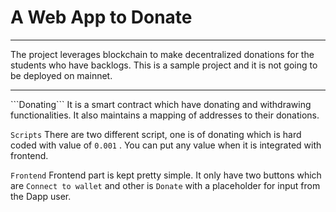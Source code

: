 <h1> A Web App to Donate </h1>
<hr>
<p>The project leverages blockchain to make decentralized donations for the students who have backlogs. This is a sample project and 
it is not going to be deployed on mainnet. </p>

<hr>
```Donating```
It is a smart contract which have donating and withdrawing functionalities. It also maintains a mapping of addresses to their donations.

```Scripts```
There are two different script, one is of donating which is hard coded with value of ```0.001``` . You can put any value when it is integrated with 
frontend.

```Frontend```
Frontend part is kept pretty simple. It only have two buttons which are ```Connect to wallet``` and other is  ```Donate``` with a placeholder for input
  from the Dapp user.
